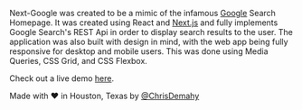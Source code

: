 Next-Google was created to be a mimic of the infamous [Google](https://google.com) Search Homepage. It was created using React and [Next.js](https://nextjs.org/) and fully implements Google Search's REST Api in order to display search results to the user. The application was also built with design in mind, with the web app being fully responsive for desktop and mobile users. This was done using Media Queries, CSS Grid, and CSS Flexbox.

Check out a live demo [here](http://next-google.chrisd.xyz).

Made with ❤️ in Houston, Texas by [@ChrisDemahy](https://twitter.com/@chrisdemahy)
